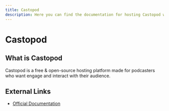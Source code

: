 ```yaml
---
title: Castopod
description: Here you can find the documentation for hosting Castopod with Coolify.
---
```


# Castopod

## What is Castopod

Castopod is a free & open-source hosting platform made for podcasters who want engage and interact with their audience.

## External Links

- [Official Documentation](https://docs.castopod.org/main/en/?utm_source=coolify.io)
